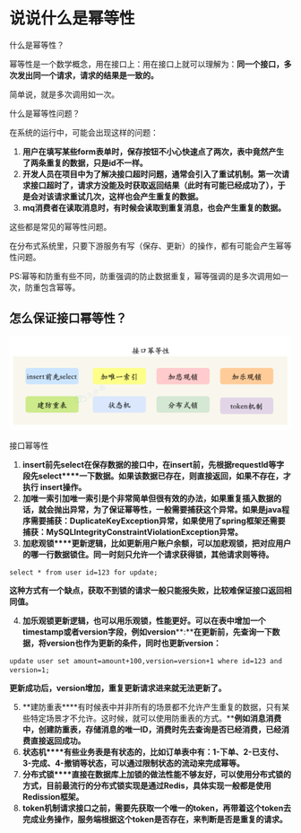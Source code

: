 # 说说什么是幂等性

什么是幂等性？

幂等性是一个数学概念，用在接口上：用在接口上就可以理解为：**同一个接口，多次发出同一个请求，请求的结果是一致的。**

简单说，就是多次调用如一次。

什么是幂等性问题？

在系统的运行中，可能会出现这样的问题：

1. **用户在填写某些****form表单****时，保存按钮不小心快速点了两次，表中竟然产生了两条重复的数据，只是id不一样。**
2. **开发人员在项目中为了解决****接口超时****问题，通常会引入了****重试机制****。第一次请求接口超时了，请求方没能及时获取返回结果（此时有可能已经成功了），于是会对该请求重试几次，这样也会产生重复的数据。**
3. **mq消费者在读取消息时，有时候会读取到****重复消息****，也会产生重复的数据。**

这些都是常见的幂等性问题。

在分布式系统里，只要下游服务有写（保存、更新）的操作，都有可能会产生幂等性问题。

PS:幂等和防重有些不同，防重强调的防止数据重复，幂等强调的是多次调用如一次，防重包含幂等。

## 怎么保证接口幂等性？

![1696575754311-fb0282b1-889d-447b-a7c5-b80abea1a542.png](./img/nves10V5uqUZTPQ-/1696575754311-fb0282b1-889d-447b-a7c5-b80abea1a542-661877.png)

接口幂等性

1. **insert前先select****在保存数据的接口中，在****insert****前，先根据****requestId****等字段先****select****一下数据。如果该数据已存在，则直接返回，如果不存在，才执行  ****insert****操作。**
2. **加唯一索引****加唯一索引是个非常简单但很有效的办法，如果重复插入数据的话，就会抛出异常，为了保证幂等性，一般需要捕获这个异常。****如果是****java****程序需要捕获：****DuplicateKeyException****异常，如果使用了****spring****框架还需要捕获：****MySQLIntegrityConstraintViolationException****异常。**
3. **加悲观锁****更新逻辑，比如更新用户账户余额，可以加悲观锁，把对应用户的哪一行数据锁住。同一时刻只允许一个请求获得锁，其他请求则等待。**

```plain
select * from user id=123 for update;
```

**这种方式有一个缺点，获取不到锁的请求一般只能报失败，比较难保证接口返回相同值。**

4. **加乐观锁****更新逻辑，也可以用乐观锁，性能更好。可以在表中增加一个****timestamp****或者****version****字段，例如****version****:****在更新前，先查询一下数据，将version也作为更新的条件，同时也更新version：**

```plain
update user set amount=amount+100,version=version+1 where id=123 and version=1;
```

**更新成功后，version增加，重复更新请求进来就无法更新了。**

5. **建防重表****有时候表中并非所有的场景都不允许产生重复的数据，只有某些特定场景才不允许。这时候，就可以使用防重表的方式。****例如消息消费中，创建防重表，存储消息的唯一ID，消费时先去查询是否已经消费，已经消费直接返回成功。**
6. **状态机****有些业务表是有状态的，比如订单表中有：1-下单、2-已支付、3-完成、4-撤销等状态，可以通过限制状态的流动来完成幂等。**
7. **分布式锁****直接在数据库上加锁的做法性能不够友好，可以使用分布式锁的方式，目前最流行的分布式锁实现是通过Redis，具体实现一般都是使用Redission框架。**
8. **token机制请求接口之前，需要先获取一个唯一的token，再带着这个token去完成业务操作，服务端根据这个token是否存在，来判断是否是重复的请求。**
